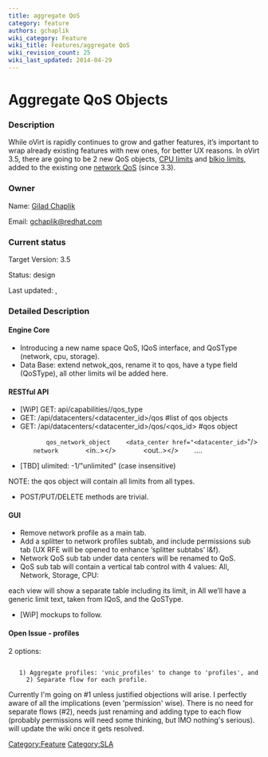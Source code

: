 ```yaml
---
title: aggregate QoS
category: feature
authors: gchaplik
wiki_category: Feature
wiki_title: Features/aggregate QoS
wiki_revision_count: 25
wiki_last_updated: 2014-04-29
---
```


# Aggregate QoS Objects

### Description

While oVirt is rapidly continues to grow and gather features, it’s important to wrap already existing features with new ones, for better UX reasons. In oVirt 3.5, there are going to be 2 new QoS objects, [CPU limits](http://www.ovirt.org/Features/CPU_SLA) and [blkio limits](http://www.ovirt.org/Features/blkio-support), added to the existing one [network QoS](http://www.ovirt.org/Features/Network_QoS) (since 3.3).

### Owner

Name: [ Gilad Chaplik](User:gchaplik)

Email: <gchaplik@redhat.com>

### Current status

Target Version: 3.5

Status: design

Last updated: ,

### Detailed Description

#### Engine Core

*   Introducing a new name space QoS, IQoS interface, and QoSType (network, cpu, storage).
*   Data Base: extend netwok_qos, rename it to qos, have a type field (QoSType), all other limits wil be added here.

#### RESTful API

*   [WiP] GET: api/capabilities/<version>/qos_type
*   GET: /api/datacenters/<datacenter_id>/qos #list of qos objects
*   GET: /api/datacenters/<datacenter_id>/qos/<qos_id> #qos object

`   `<qos id=”qos_id”>
`       `<name>`qos_network_object`</name>
             `<data_center href="<datacenter_id>`"/>
`       `<type>`network`</type>
`       `<in..></>
`       `<out..></>
             ….
`   `</qos>

*   [TBD] ulimited: -1/"unlimited" (case insensitive)

NOTE: the qos object will contain all limits from all types.

*   POST/PUT/DELETE methods are trivial.

#### GUI

*   Remove network profile as a main tab.
*   Add a splitter to network profiles subtab, and include permissions sub tab (UX RFE will be opened to enhance ‘splitter subtabs’ l&f).
*   Network QoS sub tab under data centers will be renamed to QoS.
*   QoS sub tab will contain a vertical tab control with 4 values: All, Network, Storage, CPU:

each view will show a separate table including its limit, in All we’ll have a generic limit text, taken from IQoS, and the QoSType.

*   [WiP] mockups to follow.

#### Open Issue - profiles

2 options:

         1) Aggregate profiles: 'vnic_profiles' to change to 'profiles', and include a type field.
         2) Separate flow for each profile.

Currently I'm going on #1 unless justified objections will arise. I perfectly aware of all the implications (even 'permission' wise). There is no need for separate flows (#2), needs just renaming and adding type to each flow (probably permissions will need some thinking, but IMO nothing's serious). will update the wiki once it gets resolved.

<Category:Feature> <Category:SLA>

